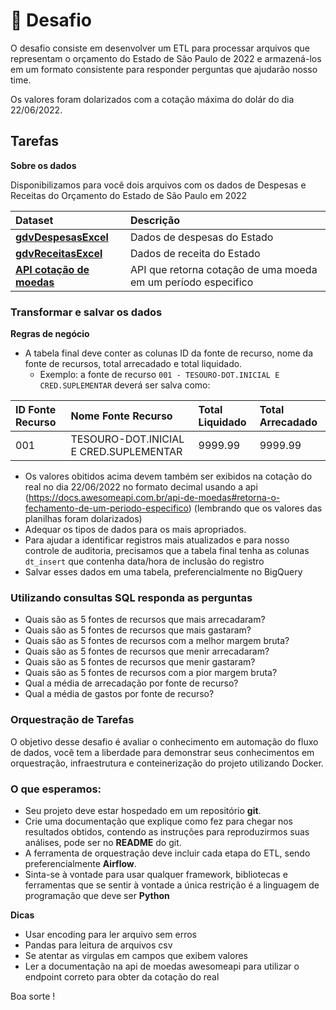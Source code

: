 # :rocket: Desafio
O desafio consiste em desenvolver um ETL para processar arquivos que representam o orçamento do Estado de São Paulo de 2022 e armazená-los em um formato consistente para responder perguntas que ajudarão nosso time.

Os valores foram dolarizados com a cotação máxima do dolár do dia 22/06/2022.

## Tarefas

**Sobre os dados**

Disponibilizamos para você dois arquivos com os dados de Despesas e Receitas do Orçamento do Estado de São Paulo em 2022

| Dataset | Descrição      |
| :---  | :---      |
|[**gdvDespesasExcel**](./gdvDespesasExcel.csv) | Dados de despesas do Estado |
|[**gdvReceitasExcel**](./gdvReceitasExcel.csv) | Dados de receita do Estado |
|[**API cotação de moedas**](https://docs.awesomeapi.com.br/api-de-moedas#retorna-o-fechamento-de-um-periodo-especifico) | API que retorna cotação de uma moeda em um período especifico |


### Transformar e salvar os dados

**Regras de negócio**

* A tabela final deve conter as colunas ID da fonte de recurso, nome da fonte de recursos, total arrecadado e total liquidado.
    - Exemplo: a fonte de recurso `001 - TESOURO-DOT.INICIAL E CRED.SUPLEMENTAR` deverá ser salva como:

| ID Fonte Recurso | Nome Fonte Recurso| Total Liquidado | Total Arrecadado |
| :---  | :---      | :---  | :---  |
| 001 | TESOURO-DOT.INICIAL E CRED.SUPLEMENTAR | 9999.99 | 9999.99 |

* Os valores obitidos acima devem também ser exibidos na cotação do real no dia 22/06/2022 no formato decimal usando a api (https://docs.awesomeapi.com.br/api-de-moedas#retorna-o-fechamento-de-um-periodo-especifico) (lembrando que os valores das planilhas foram dolarizados)
* Adequar os tipos de dados para os mais apropriados.
* Para ajudar a identificar registros mais atualizados e para nosso controle de auditoria, precisamos que a tabela final tenha as colunas `dt_insert` que contenha data/hora de inclusão do registro
* Salvar esses dados em uma tabela, preferencialmente no BigQuery


### Utilizando consultas SQL responda as perguntas
* Quais são as 5 fontes de recursos que mais arrecadaram?
* Quais são as 5 fontes de recursos que mais gastaram?
* Quais são as 5 fontes de recursos com a melhor margem bruta?
* Quais são as 5 fontes de recursos que menir arrecadaram?
* Quais são as 5 fontes de recursos que menir gastaram?
* Quais são as 5 fontes de recursos com a pior margem bruta?
* Qual a média de arrecadação por fonte de recurso?
* Qual a média de gastos por fonte de recurso?


### Orquestração de Tarefas
O objetivo desse desafio é avaliar o conhecimento em automação do fluxo de dados, você tem a liberdade para demonstrar seus conhecimentos em orquestração, infraestrutura e conteinerização do projeto utilizando Docker.

### O que esperamos:
* Seu projeto deve estar hospedado em um repositório **git**.
* Crie uma documentação que explique como fez para chegar nos resultados obtidos, contendo as instruções para reproduzirmos suas análises, pode ser no **README** do git.
* A ferramenta de orquestração deve incluir cada etapa do ETL, sendo preferencialmente **Airflow**.
* Sinta-se à vontade para usar qualquer framework, bibliotecas e ferramentas que se sentir à vontade a única restrição é a linguagem de programação que deve ser **Python**

**Dicas**
* Usar encoding para ler arquivo sem erros
* Pandas para leitura de arquivos csv
* Se atentar as virgulas em campos que exibem valores
* Ler a documentação na api de moedas awesomeapi para utilizar o endpoint correto para obter da cotação do real

Boa sorte !
